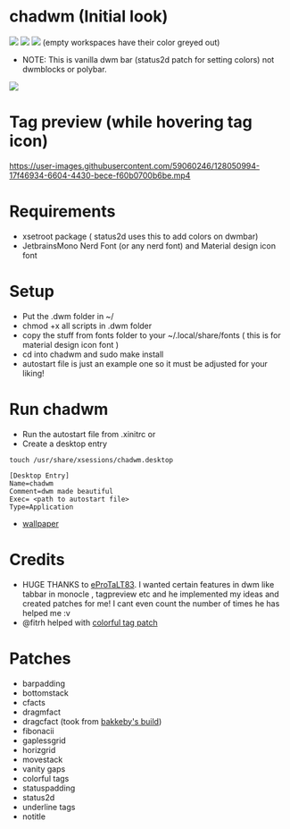 # chadwm (Initial look)

<img src="https://github.com/siduck/chadwm/blob/screenshots/screenshots/initial_look.png">
<img src="https://github.com/siduck/chadwm/blob/screenshots/screenshots/col_layout.png">

<img src="https://github.com/siduck/chadwm/blob/screenshots/screenshots/occ_act_tags.png">
(empty workspaces have their color greyed out)

- NOTE: This is vanilla dwm bar (status2d patch for setting colors) not dwmblocks or polybar. 

<img src="https://github.com/siduck/chadwm/blob/screenshots/screenshots/chadwm.png">

# Tag preview (while hovering tag icon)

https://user-images.githubusercontent.com/59060246/128050994-17f46934-6604-4430-bece-f60b0700b6be.mp4

# Requirements

- xsetroot package ( status2d uses this to add colors on dwmbar)
- JetbrainsMono Nerd Font (or any nerd font) and Material design icon font

# Setup 

- Put the .dwm folder in ~/
- chmod +x all scripts in .dwm folder
- copy the stuff from fonts folder to your ~/.local/share/fonts ( this is for material design icon font )
- cd into chadwm and sudo make install
- autostart file is just an example one so it must be adjusted for your liking!

# Run chadwm

- Run the autostart file from .xinitrc or 
- Create a desktop entry 

```
touch /usr/share/xsessions/chadwm.desktop  
```

```
[Desktop Entry]
Name=chadwm
Comment=dwm made beautiful 
Exec= <path to autostart file> 
Type=Application 
```

- [wallpaper](https://github.com/siduck/chadwm/blob/screenshots/screenshots/chad.png)

# Credits 

- HUGE THANKS to [eProTaLT83](https://www.reddit.com/user/eProTaLT83). I wanted certain features in dwm like tabbar in monocle , tagpreview etc and he implemented my ideas and created patches for me! I   cant even count the number of times he has helped me :v 
- @fitrh helped with [colorful tag patch](https://github.com/fitrh/dwm/issues/1)

# Patches

- barpadding 
- bottomstack
- cfacts
- dragmfact 
- dragcfact (took from [bakkeby's build](https://github.com/bakkeby/dwm-flexipatch))
- fibonacii
- gaplessgrid
- horizgrid
- movestack 
- vanity gaps
- colorful tags
- statuspadding 
- status2d
- underline tags
- notitle
